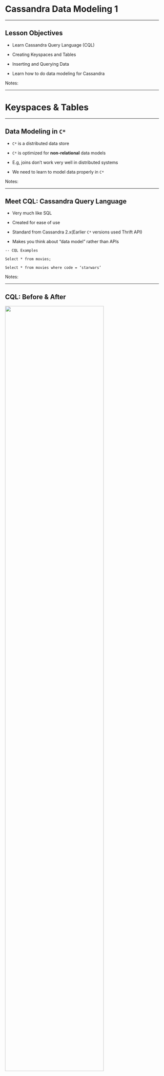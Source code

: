 # Cassandra Data Modeling 1


---


## Lesson Objectives


 * Learn Cassandra Query Language (CQL)

 * Creating Keyspaces and Tables 

 * Inserting and Querying Data

 * Learn how to do data modeling for Cassandra

Notes: 




---

# Keyspaces & Tables

---


## Data Modeling in `C*`


 * `C*` is a distributed data store

 * `C*` is optimized for **non-relational** data models

 * E.g, joins don’t work very well in distributed systems

 * We need to learn to model data properly in `C*`

Notes: 




---

## Meet CQL: Cassandra Query Language


 * Very much like SQL

 * Created for ease of use

 * Standard from Cassandra 2.x(Earlier `C*` versions used Thrift API)

 * Makes you think about “data model” rather than APIs 

```text
-- CQL Examples

Select * from movies;

Select * from movies where code = ‘starwars’

```

Notes: 




---

## CQL: Before & After

<img src="../../assets/images/cassandra/3rd-party/Cassandra-Data-Modeling-1-CQL-Before-After-1.png"  style="width:80%;" />





Notes: 




---

## Cassandra Data Organization

<img src="../../assets/images/cassandra/Cassandra-Intro-Tables-10.png"  style="width:80%;" />

Notes: 




---

## Data Hierarchy

<img src="../../assets/images/cassandra/Data-Hierarchy-Visualization.png"  style="width:60%;" />

Notes: 




---

## Keyspace


 * A cluster can have a bunch of keyspaces 

     - Usually one

 * Keyspace, in turn, contains tables

 * Keyspace attributes

     - Replication factor: How many times the data has to be copied

     - Replica placement:How to choose replicas (Simple or Network placement)

Notes: 




---

## Creating Keyspaces


```text
CREATE KEYSPACE <name>
WITH replication = {
  'class': <str> (Simple|NetworkTopology)Strategy,
  <options>
}

```
 * Specify replication properties

 * See documentation: http://cassandra.apache.org/doc/latest/cql/ddl.html#create-keyspace



Notes: 




---

## Creating Keyspace with SimpleStrategy

```text
CREATE KEYSPACE <name>
WITH replication = {
  'class': 'SimpleStrategy',
  'replication_factor': 3
}

```
<img src="../../assets/images/cassandra/replication.png"  style="width:40%;float:right;"/>

 * ‘SimpleStrategy’ is fine for evaluation purposes. (A single data center)

Notes: 




---

## Creating Keyspace with NetworkTopology


```text
CREATE KEYSPACE <name>
WITH replication = {
  'class': 'NetworkTopologyStrategy’,  'DC1': 3,   'DC2': 2};

```
<img src="../../assets/images/cassandra/Replication01.png"  style="width:50%;float:right;"/>

 * Each data center has its own replication factor

 * Use ‘NetworkTopology’ for production uses (even when using a single data center)

Notes: 




---

## Keyspace Modification


 * *ALTER KEYSPACE <name> WITH < properties >;* </br> < properties > is same as the CREATE KEYSPACE < properties >

```text
-- changing replication
ALTER KEYSPACE  myflix  WITH REPLICATION ={     'class' : 'NetworkTopologyStrategy',     'dc1' : 3 };


```

Notes: 




---

## Drop Keyspace

```text
DROP KEYSPACE <name>;


-- doesn’t return an error if keyspace doesn’t exist
DROP KEYSPACE IF EXISTS <name>;

```

 * Irreversible removal of the keyspace with all data in it deleted permanently!


<img src="../../assets/images/cassandra/3rd-party/Cassandra-Data-Modeling-1-Drop-Keyspace-3.png"  style="width:20%;float:right;"/>


Notes: 




---

## Using Keyspace


```text
use myflix;
create table .. (…); // this table is created in myflix keyspace

```

 * USE KEYSPACE < name >;

 * Sets the namespace for subsequence commands

 * Note : This is set per-session and can be changed with another USE KEYSPACE command



Notes: 




---

## `C*` Tables


 * `C*` Tables contain rows and columns

 * Rows are indexed by primary key

 * Columns are variable i.e., no fixed schema for each row

 * Tables are partitioned across a `C*` cluster

 * Table data is replicated according to replication strategy for the keyspace the table belongs to

Notes: 




---

## Distributing Table Data

<img src="../../assets/images/cassandra/partitioning2.png"  style="width:50%;float:right;"/>

 * Table is distributed as **partitions** across nodes

 * **Partition Key** is hashed using a partitioner to generate a **token**

 * Token determines which **node owns** that partition



Notes: 




---

## `C*` Tables

 <img src="../../assets/images/cassandra/C-Tables.png"  style="width:80%;"/>


Notes: 




---

## Create Table – Simple Primary Key


* *CREATE TABLE <table name> (
  </br> < column name> <data type > < options >, </br>  …  < column_name > < data_typ e> < options >
  </br>PRIMARY KEY (???)
</br>);*


```text
-- example

CREATE TABLE users(    user_id text,    email text,
    state text,    PRIMARY KEY (user_id));

```

 * Each table must have a primary key


Note: Column Families was the original name for "tables" but please use Table for CQL3 and onwards.
Documentation: http://docs.datastax.com/en//cql/latest/cql/cqlIntro.html


---

## How is Data Stored


<img src="../../assets/images/cassandra/3rd-party/How-is-Data-Stored.png"  style="width:70%;"/>



Note: Column Families was the original name for "tables" but please use Table for CQL3 and onwards.
Documentation: http://docs.datastax.com/en//cql/latest/cql/cqlIntro.html


---

## Specifying PRIMARY Keys


```text
-- at the end of table 
CREATE TABLE users(    user_id text,    email text,    PRIMARY KEY (user_id));

-- inline
CREATE TABLE users(    user_id text PRIMARY KEY,
    email text
);

-- composite key : state + user_id
-- (More on this in next section)
CREATE TABLE users(    user_id text,
    email text,
    state text,
		PRIMARY KEY (state, user_id)
);

```

Notes: 




---

## CQL Data Types

 <img src="../../assets/images/cassandra/3rd-party/cql_data_types.png"  style="width:80%;"/>


 *  *Source:*  *DataStax* 

Notes: 

Source: https://docs.datastax.com/en/cql/3.3/cql/cql_reference/cql_data_types_c.html



---

## `C*` vs.  RDMBS

| Feature                                      | RDBMS                                         | Cassandra                                            |
|----------------------------------------------|-----------------------------------------------|------------------------------------------------------|
| Unique Primary Key                           | Required most of the time. </br>Not Null      | Required always. </br>NOT Null.                      |
| Auto Sequence key generation  </br>(1, 2,3…) | YES </br>(id INT AUTO_INCREMENT PRIMARY KEY)  | NO </br>Relies on application to provide unique PKs  |
| Foreign Keys                                 | YES                                           | NO                                                   |
| Referential Integrity                        | YES                                           | NO                                                   |
| Mandatory columns (Non-NULL)                 | YES                                           | NO                                                   |

</br>

 * Class discussion: 
</br> Why `C*` does  **NOT**  do AUTO SEQUENCE key?

Notes: 




---

## Generating Unique Keys


 * UUID – universally unique id

     - E.g.: bfb96110-5105-4742-b17c-aeef5b5670d7

     - Can also be generated using Java at the application level

     - CQL provides uuid() function

 * TimeUUID

     - Version 1 UUID – date and time part of encoding

     - Time-ordered rows

     - Generate using now() function. DO NOT generate at application level

 * Uuid() and now() generate the IDs on coordinator node

 * Reference: https://en.wikipedia.org/wiki/Universally_unique_identifier 

Notes: 




---

# CQL Queries

---


## Myflix ‘Movies’ ‘Features’ Table


 * Lets create a “features” table with the following attributes:

</br>


| Attribute    | Type   | Example                                  |
|--------------|--------|------------------------------------------|
| Name         | String | “Star Wars”  </br>“Mad Men”              |
| Type         | String | “Movie”  </br> “TV Show”  </br>“Standup” |
| Release_date | Data   | 2016-01-01                               |

</br>

 *  **What is our primary key? How do we generate one?**


Notes: 




---

## Myflix ‘Features’ Table


 * Let’s add a unique key called ‘code.’We will assign this for each movie.IMDB examples:

     - “Star Wars: Force Awakens”http://www.imdb.com/title/tt2488496/

     - “Mad Men”http://www.imdb.com/title/tt0804503/

</br>

| Attribute    | Type   | Example                                  |
|--------------|--------|------------------------------------------|
| **Code**         | **String** | **“star1”   </br> “madmen”**                |
| Name         | String | “Star Wars”  </br>“Mad Men”              |
| Type         | String | “Movie”  </br> “TV Show”  </br>“Standup” |
| Release_date | Data   | 2016-01-01                               |



Notes: 




---

## Myflix ‘Features’ Table

```text
create table features (    code text,    name text,    release_date timestamp,     type text,
    PRIMARY KEY (code) );

```

 * We are using ‘text’ type to represent strings

 * We use ‘timestamp’ to represent for date

     - Though ‘time stamp’ can be accurate up to seconds, we are only using the ‘date’ portion of it ( **2016-01-01** 00:00:00)

     - Timestamp is Unix timestamp since ‘epoch’



Notes: 




---

## INSERT Some Data


```text
INSERT INTO features (code, name, type, release_date)
VALUES ('madmen', 'Mad Men', 'TV Show', '2010-01-01');

INSERT INTO features (code, name, type, release_date)
VALUES (‘star1’, ‘Star Wars Episode 1’, ‘Movie’ , ‘1999-01-01’);

```

 * Syntax: **INSERT INTO** < table name > (column names)VALUES (column values)

 * Wrap string values in **single quotes** (example : ‘mad men’)

 * Timestamp can be entered in format: ‘yyyy-mm-dd HH:mm:ssZ’

Notes: 




---

## Lab: CQL


 *  **Overview:**

     - Create ‘features’ table using CQL

     - Insert some data

     - Query data

 *  **Builds on previous labs:** None

 *  **Approximate time:** 1 hour

 *  **Instructions:**  **02-cql /**  **README.md** 

 *  **Lab** 

Notes: 




---

## Lab 4.1: Composite Keys


 *  **Overview:** 

     - Create and use primary keys with partition keys and clustering columns

 *  **Builds on previous labs:** None

 *  **Approximate Time:** 15 mins

 *  **Instructions:**  **04-composite-keys /**  **README.md** 

 *  **Lab** 

Notes: 




---

## TTL


 * TTL–Time To Live (in seconds)

 * Determines how long the value will be “alive”

 * After that, the value “disappears”

 * INSERT INTO < table name > (column names)VALUES (column values) USING TTL <# seconds>;

 * TTL applications

     - Purging archival data (only keep six months of data, etc.)
     - Purge sensitive data (temporary passwords that expire)

Notes: 




---

## Insert with TTL Example


 * Insert a value into ‘features’ that disappears in seconds 

 * TTL is specified in seconds

```text
Cqlsh>

	INSERT INTO features(code, name) 
	VALUES(‘simp’, ‘The Simpsons’) 
	USING TTL 20;

	select * from features;

   -- Wait a few seconds and try the select again

	select * from features;

	-- compare results

```

Notes: 




---

## Quiz: What Happens Below?


```text

INSERT INTO features (code, name, type, release_date)

VALUES (’star1', ‘Star Wars : Episode 4', ’Movie', ’1977-01-01');

```
```text

INSERT INTO features (code, name, type, release_date)

VALUES (’star1', ‘Star Wars : Episode 1', ’Movie', ’1999-01-01');

```


 * What will be the value of row ‘star1’?

 * How can we prevent the race condition?



Notes: 




---

## INSERT IF NOT Exists

   

 * *INSERT INTO <table name> (column names)
   </br>VALUES (column values) IF NOT EXISTS;*


 * Only inserts if the row with the primary key given does not exist. 

 * This does incur a performance penalty!

 * More on this later

```text

-- first insert succeeds
INSERT INTO features (code, name, type, release_date)
VALUES (’star1', ‘Star Wars : Episode 4', ’Movie', ’1977-01-01’)
IF NOT EXISTS;

-- second insert fails  (PK exists)
INSERT INTO features (code, name, type, release_date)
VALUES (’star1', ‘Star Wars : Episode 1', ’Movie', ’1999-01-01’)
IF NOT EXISTS;

```


Notes: 




---

## Insert with Timestamp


 * Each cell has a ‘last modified’ timestamp.

 * `C*` automatically populates this using current time (microseconds accuracy).

     - This is the preferred way.

 * We can specify the timestamp too.

 *  **Quiz**: **Why do we want to override timestamp?**

```text
insert into features (code, name) values (‘sopr’, ‘The Sopranos’)  using timestamp 1404172800000;  // 2014-07-01 12:00:00  in microsecs

```


Notes: 




---

## Specifying Consistency Levels


 * Remember our consistency levels? 

     - ALL, ANY, QUORUM,...

 * Default level: ONE

     - What does this mean?

```text
insert into features (code, name) values (‘sopr’, ‘The Sopranos’)  using CONSISTENCY LOCAL_QUORUM ;

-- checking default level
cqlsh>  CONSISTENCY
Current consistency level is ONE.

-- set level for session
cqlsh>  CONSISTENCY QUORUM
Consistency level is set to QUORUM.

```

Notes: 




---

## More Insert Examples


```text
-- specifying multiple conditions

insert into features (code, name) values (‘sopr’, ‘The Sopranos’)  using CONSISTENCY LOCAL_QUORUM
AND TTL  86400;


```

Notes: 




---

## Alter Table


 * Altering tables (adding columns, etc.) is “very fast” in `C*`

     - As opposed to RDBMS (most need to re-write tables)

 * However, we can not alter primary key?

     - Why?

```text
cqlsh> 

CREATE TABLE features (
            code text,
            name text,
            type text,
            release_date timestamp,
            PRIMARY KEY(code)
        );


ALTER TABLE features  ADD studio text;


DESCRIBE TABLE features;

```


Notes: 




---

## UPDATE


 * *UPDATE < table name > 
 </br>SET column_name=value, ...
 </br>WHERE < primary key condition >;*

 * Where clause is used to select rows to update.

 * If a row with the given primary key does not exist, it will be inserted!

 * UPSERT!

```text
UPDATE features
SET
  studio = ‘HBO’
WHERE
  code = ‘sopr’;

```

Notes: 




---

## INSERT vs. UPDATE


 * Inserts and Updates in `C*` are not the same as in a RDBMS

 * Insert will create a new row or **update** (i.e., replace) an existing one

 * Update will update an existing row or **insert** a new row for a non-existent row

 * Update + Insert = Upsert!  

 * No key violation!!

Notes: 




---

## Update & Insert in `C*` and RDBMS


 * Assume the following data exists in `C*` and RDBMS

 * What is the result of these operations?


| Code (PK) | Name        | Type  | Studio |
|-----------|-------------|-------|--------|
| Star1     | Star Wars 1 | Movie | Lucas  |
| Madmen    | Mad Men     | TV    | AMC    |

</br>


| Query                                                                  | RDBMS | `C*` |
|------------------------------------------------------------------------|-------|----|
| Update features set studio = ‘HBO’  </br> where code = ‘sopr’;         | ?     | ?  |
| Insert into features (code, name)     </br>VALUES(‘star1’,‘star trek’) | ?     | ?  |


Notes: 




---

## DELETE


 * Data can be deleted using the DELETE command.

 * DELETE can be used to delete columns from rows or to delete entire rows.

 * *DELETE < column names  > FROM < table name > </br> WHERE < where clause >;*

 * If < column names > are missing then DELETE will delete entire rows.

 * DELETE needs a WHERE clause.

Notes: 




---

## Delete Examples


```text
-- deletes entire row
delete from features where code = ‘simp’

-- only delete ‘studio’ column
delete studio from features where code = ‘madmen’

-- Deleting all rows
-- There is no: delete * from table
-- Use truncate command

```

 * In `C*` deletes are “soft deletes”

 * `C*` marks the data as deleted

     - Tombstone marker

     - Blocks data from queries

 * Data on disk is removed during the next “compaction cycle.”(More on this later)

Notes: 




---

# Indexing

---


## Indexes


 * Let us look at the movie table again:

     - Only queries by PK are supported

     - Querying by other columns will not work

 * We can add indexes

 * `C*` has limited support for secondary indexes

```text
CREATE TABLE features (	code text,	name text,	type text,	release_date timestamp,	PRIMARY KEY(code)	);

Select * from features where code = ‘madmen’;  // OK

Select * from features where type = ‘TV Show’ ; // NOT OK


```

Notes: 




---

## Adding Index to a Table


```text
Cqlsh > 

create index idx_type ON features (type);

DESCRIBE table features;
CREATE TABLE features (	code text,	….	);CREATE INDEX idx_type ON features (type);

-- Lets try the query again:
select * from features where type = 'TV Show’; // works!

 code   | name     | release_date             | studio | type--------+----------+--------------------------+--------+--------- madmen | Mad Men2 | 2010-01-01 00:00:00+0000 |    AMC | TV Show   sopr | Sopranos | 2008-06-01 00:00:00+0000 |    HBO | TV Show

```

Notes: 




---

## Indexing Mechanics


 * If data is already in table, `C*` will index them immediately

 * New data is indexed as they are inserted or updated

 * Can index most columns

 * Single column only for now (no compound indexes)

     - Might change soon

 * No support for indexing collections (lists, maps, etc.)

     - Coming soon

 * Indexes can **greatly affect performance**

     - Beware!

Notes: 




---

## Indexing: Behind the Scenes

<img src="../../assets/images/cassandra/indexing.png"  style="width:40%;float:right;"/>

 * `C*` index is distributed

 * Each node maintains index for its local data -> efficient

 * Queries using indexgo to **EVERY** node

     - By contrast queries using primary key go to **SINGLE** node

 * Need to be aware of this index query performance!


Notes: 




---

## Indexing Best Practices

```text
create table people (
  ssn  text  PRIMARY KEY ,	name text,	phone text,	state text,	gender text,	);

```

 * Do not index high-cardinality columns

 * Index by state: Yes or No?

     - Yes: low cardinality

 * Index by phone: Yes or No?

     - No: high cardinality

 * Index on GENDER: Yes or No?

     - No: VERY LOW cardinality (just two values, male/female)…(not efficient)



Notes: 




---

## Indexing Best Practices


 * Avoid indexing “highly volatile” columns (columns that are updated frequently)

 * Creating index on a VERY LOW cardinality column doesn’t make sense

     - E.g., GENDER

     - Boolean values (true/false) (e.g., is_veteran)

Notes: 




---

## Lab: Indexing


 *  **Overview:**

     - Create and use secondary index in `C*`

 *  **Builds on previous labs:** 02-cql

 *  **Approximate time:** 10 mins

 *  **Instructions:**  **02-cql /**  **index.md** 

 *  **Lab** 

Notes: 




---

## Review Questions


*  What is Cassandra cluster? Keyspace? Table?

*  What is the importance of the primary key? What does it consist of?

*  How is the data physically stored?

*   What is CQL?

- What is an Upsert?

Notes: 





